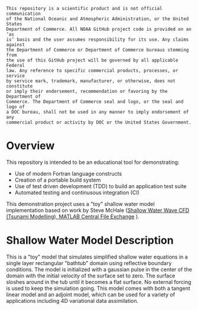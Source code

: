```
This repository is a scientific product and is not official communication
of the National Oceanic and Atmospheric Administration, or the United States
Department of Commerce. All NOAA GitHub project code is provided on an ‘as
is’ basis and the user assumes responsibility for its use. Any claims against
the Department of Commerce or Department of Commerce bureaus stemming from
the use of this GitHub project will be governed by all applicable Federal
law. Any reference to specific commercial products, processes, or service
by service mark, trademark, manufacturer, or otherwise, does not constitute
or imply their endorsement, recommendation or favoring by the Department of
Commerce. The Department of Commerce seal and logo, or the seal and logo of
a DOC bureau, shall not be used in any manner to imply endorsement of any
commercial product or activity by DOC or the United States Government.
```

# Overview

This repository is intended to be an educational tool for demonstrating:

 - Use of modern Fortran language constructs
 - Creation of a portable build system
 - Use of test driven development (TDD) to build an application test suite
 - Automated testing and continusous integration (CI)

This demonstration project uses a "toy" shallow water model implementation
based on work by Steve McHale ([Shallow Water Wave CFD (Tsunami Modelling),
MATLAB Central File Exchange](
https://www.mathworks.com/matlabcentral/fileexchange/17716-shallow-water-wave-cfd-tsunami-modelling)
).

# Shallow Water Model Description

This is a "toy" model that simulates simplified shallow water equations in
a single layer rectangular "bathtub" domain using reflective boundary
conditions. The model is initialized with a gaussian pulse in the center of
the domain with the initial velocity of the surface set to zero. The surface
sloshes around in the tub until it becomes a flat surface. No external forcing
is used to keep the simulation going. This model comes with both a tangent
linear model and an adjoint model, which can be used for a variety of
applications including 4D variational data assimilation.
